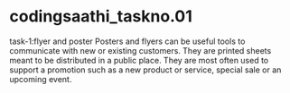 # codingsaathi_taskno.01
task-1:flyer and poster
Posters and flyers can be useful tools to communicate with new or existing customers. They are printed sheets meant to be distributed in a public place. They are most often used to support a promotion such as a new product or service, special sale or an upcoming event.
